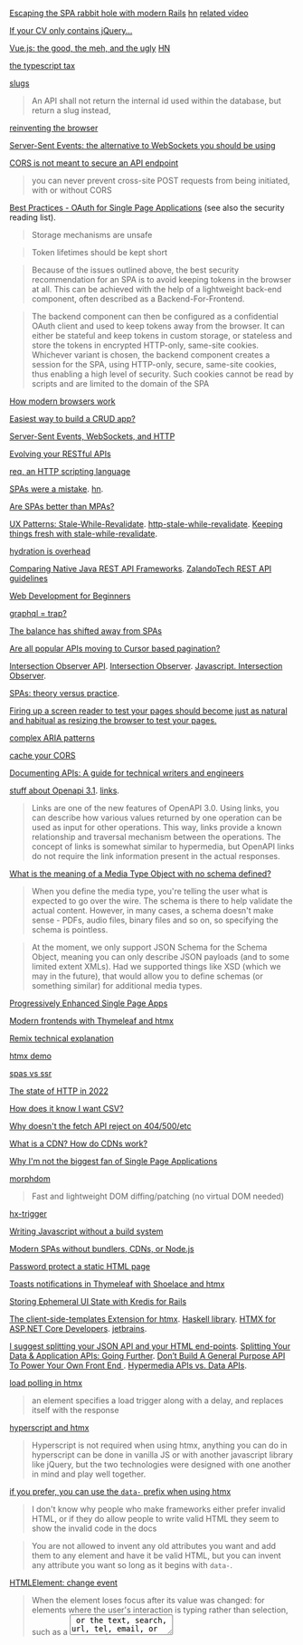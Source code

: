 [Escaping the SPA rabbit hole with modern Rails](https://medium.com/@jmanrubia/escaping-the-spa-rabbit-hole-with-turbolinks-903f942bf52c) [hn](https://news.ycombinator.com/item?id=17472485) [related video](https://youtu.be/SWEts0rlezA?t=284)

[If your CV only contains jQuery…](https://ayende.com/blog/183650-A/if-your-cv-only-contains-jquery)

[Vue.js: the good, the meh, and the ugly](https://medium.com/@Pier/vue-js-the-good-the-meh-and-the-ugly-82800bbe6684) [HN](https://news.ycombinator.com/item?id=17466400)

[the typescript tax](https://medium.com/javascript-scene/the-typescript-tax-132ff4cb175b)

[slugs](https://itnext.io/whats-a-slug-f7e74b6c23e0)

> An API shall not return the internal id used within the database, but return a slug instead,

[reinventing the browser](https://twitter.com/garybernhardt/status/1240024841895305216)

[Server-Sent Events: the alternative to WebSockets you should be using](https://news.ycombinator.com/item?id=30312897)

[CORS is not meant to secure an API endpoint](https://news.ycombinator.com/item?id=30320113)

> you can never prevent cross-site POST requests from being initiated, with or without CORS

[Best Practices - OAuth for Single Page Applications](https://curity.io/resources/learn/spa-best-practices/) (see also the security reading list).

> Storage mechanisms are unsafe

> Token lifetimes should be kept short

> Because of the issues outlined above, the best security recommendation for an
> SPA is to avoid keeping tokens in the browser at all. This can be achieved
> with the help of a lightweight back-end component, often described as a
> Backend-For-Frontend.

> The backend component can then be configured as a confidential OAuth client
> and used to keep tokens away from the browser. It can either be stateful and
> keep tokens in custom storage, or stateless and store the tokens in encrypted
> HTTP-only, same-site cookies. Whichever variant is chosen, the backend
> component creates a session for the SPA, using HTTP-only, secure, same-site
> cookies, thus enabling a high level of security. Such cookies cannot be read
> by scripts and are limited to the domain of the SPA

[How modern browsers work](https://twitter.com/addyosmani/status/1492398000500404227)

[Easiest way to build a CRUD app?](https://news.ycombinator.com/item?id=30320837)

[Server-Sent Events, WebSockets, and HTTP](https://news.ycombinator.com/item?id=30403438)

[Evolving your RESTful APIs](https://twitter.com/nicolas_frankel/status/1497982480367988736)

[req, an HTTP scripting language](https://andrewpillar.com/programming/2022/02/26/req-an-http-scripting-language/)

[SPAs were a mistake](https://gomakethings.com/spas-were-a-mistake/). [hn](https://news.ycombinator.com/item?id=30528473).

[Are SPAs better than MPAs?](https://www.youtube.com/watch?v=ivLhf3hq7eM)

[UX Patterns: Stale-While-Revalidate](https://www.infoq.com/news/2020/11/ux-stale-while-revalidate/). [http-stale-while-revalidate](https://datatracker.ietf.org/doc/html/draft-nottingham-http-stale-while-revalidate-01). [Keeping things fresh with stale-while-revalidate](https://web.dev/i18n/en/stale-while-revalidate/). 

[hydration is overhead](https://twitter.com/mhevery/status/1516844814792224770)

[Comparing Native Java REST API Frameworks](https://twitter.com/mraible/status/1517073408479137793). [ZalandoTech REST API guidelines](https://twitter.com/bmarwell/status/1516842447804014593)

[Web Development for Beginners](https://news.ycombinator.com/item?id=31299716)

[graphql = trap?](https://news.ycombinator.com/item?id=31284846)

[The balance has shifted away from SPAs](https://news.ycombinator.com/item?id=31459316)

[Are all popular APIs moving to Cursor based pagination?](https://news.ycombinator.com/item?id=31541070)

[Intersection Observer API](https://developer.mozilla.org/en-US/docs/Web/API/Intersection_Observer_API). [Intersection Observer](https://www.w3.org/TR/intersection-observer/). [Javascript. Intersection Observer](https://latteandcode.medium.com/javascript-intersection-observer-1410b743c991).

[SPAs: theory versus practice](https://nolanlawson.com/2022/06/27/spas-theory-versus-practice/).

[Firing up a screen reader to test your pages should become just as natural and habitual as resizing the browser to test your pages.](https://twitter.com/SaraSoueidan/status/1550040197630496768)

[complex ARIA patterns](https://twitter.com/hdv/status/1554437709929881602)

[cache your CORS](https://news.ycombinator.com/item?id=32907234)

[Documenting APIs: A guide for technical writers and engineers](https://idratherbewriting.com/learnapidoc/)

[stuff about Openapi 3.1](https://github.com/Kong/insomnia/issues/4732). [links](https://swagger.io/docs/specification/links/).

> Links are one of the new features of OpenAPI 3.0. Using links, you can describe how various values returned by one operation can be used as input for other operations. This way, links provide a known relationship and traversal mechanism between the operations. The concept of links is somewhat similar to hypermedia, but OpenAPI links do not require the link information present in the actual responses.

[What is the meaning of a Media Type Object with no schema defined?](https://github.com/OAI/OpenAPI-Specification/discussions/2874)

> When you define the media type, you're telling the user what is expected to go over the wire. The schema is there to help validate the actual content. However, in many cases, a schema doesn't make sense - PDFs, audio files, binary files and so on, so specifying the schema is pointless.

> At the moment, we only support JSON Schema for the Schema Object, meaning you can only describe JSON payloads (and to some limited extent XMLs). Had we supported things like XSD (which we may in the future), that would allow you to define schemas (or something similar) for additional media types.

[Progressively Enhanced Single Page Apps](https://twitter.com/kentcdodds/status/1579854003042516993)

[Modern frontends with Thymeleaf and htmx](https://www.youtube.com/watch?v=POK4Zp1oRN8)

[Remix technical explanation](https://remix.run/docs/en/v1/pages/technical-explanation)

[htmx demo](https://twitter.com/htmx_org/status/1583471247043592193)

[spas vs ssr](https://twitter.com/housecor/status/1601575828189753345)

[The state of HTTP in 2022](https://blog.cloudflare.com/the-state-of-http-in-2022/)

[How does it know I want CSV?](https://news.ycombinator.com/item?id=34410072)

[ Why doesn't the fetch API reject on 404/500/etc](https://twitter.com/jaffathecake/status/1622936551234609154)

[What is a CDN? How do CDNs work? ](https://news.ycombinator.com/item?id=34690656)

[Why I'm not the biggest fan of Single Page Applications](https://www.matuzo.at/blog/2023/single-page-applications-criticism/)

[morphdom](https://github.com/patrick-steele-idem/morphdom)

> Fast and lightweight DOM diffing/patching (no virtual DOM needed)

[hx-trigger](https://htmx.org/attributes/hx-trigger/)

[Writing Javascript without a build system](https://lobste.rs/s/0jzgzb/writing_javascript_without_build_system)

[Modern SPAs without bundlers, CDNs, or Node.js](https://news.ycombinator.com/item?id=34829039)

[Password protect a static HTML page](https://news.ycombinator.com/item?id=34849024)

[Toasts notifications in Thymeleaf with Shoelace and htmx](https://www.wimdeblauwe.com/blog/2023/02/20/toasts-notifications-in-thymeleaf-with-shoelace-and-htmx/)

[Storing Ephemeral UI State with Kredis for Rails](https://blog.appsignal.com/2023/02/22/storing-ephemeral-ui-state-with-kredis-for-rails.html)

[The client-side-templates Extension for htmx](https://htmx.org/extensions/client-side-templates/). [Haskell library](https://hackage.haskell.org/package/stache). [HTMX for ASP.NET Core Developers](https://www.youtube.com/watch?v=uS6m37jhdqM). [jetbrains](https://www.jetbrains.com/dotnet/guide/tutorials/htmx-aspnetcore/clientside-templating/). 

[I suggest splitting your JSON API and your HTML end-points](https://www.reddit.com/r/htmx/comments/ykzy9t/htmx_alongside_an_existing_minimal_json_api/). [Splitting Your Data & Application APIs: Going Further](https://htmx.org/essays/splitting-your-apis/). [Don’t Build A General Purpose API To Power Your Own Front End ](https://max.engineer/server-informed-ui). [Hypermedia APIs vs. Data APIs](https://htmx.org/essays/hypermedia-apis-vs-data-apis/).

[load polling in htmx](https://htmx.org/docs/#ajax)

> an element specifies a load trigger along with a delay, and replaces itself with the response

[hyperscript and htmx](https://htmx.org/docs/#hyperscript)

> Hyperscript is not required when using htmx, anything you can do in hyperscript can be done in vanilla JS or with another javascript library like jQuery, but the two technologies were designed with one another in mind and play well together.

[if you prefer, you can use the `data-` prefix when using htmx](https://news.ycombinator.com/item?id=25233872)

> I don't know why people who make frameworks either prefer invalid HTML, or if they do allow people to write valid HTML they seem to show the invalid code in the docs

> You are not allowed to invent any old attributes you want and add them to any element and have it be valid HTML, but you can invent any attribute you want so long as it begins with `data-`. 

[HTMLElement: change event](https://developer.mozilla.org/en-US/docs/Web/API/HTMLElement/change_event)

> When the element loses focus after its value was changed: for elements where the user's interaction is typing rather than selection, such as a <textarea> or the text, search, url, tel, email, or password types of the <input> element.

[Your Client Side State is a Lie](https://marcellerusu.com/your_client_side_state_is_a_lie.html). [lobsters](https://lobste.rs/s/69qu6p/your_client_side_state_is_lie)

[a purely client-side SPA (no Node.js server, 100% static bundle) with Next.js](https://twitter.com/dan_abramov/status/1636886736784457734)

[future flags in remix](https://twitter.com/brophdawg11/status/1636808899360706561)

[Reusable htmx components with custom elements](https://cprohm.de/blog/htmx-custom-elements/)

[Dialogs, modality and popovers seem similar. How are they different?](https://hidde.blog/dialog-modal-popover-differences/)

[template fragments](https://twitter.com/htmx_org/status/1649784039568449538) in [htmx](https://htmx.org/essays/template-fragments/)

> w/ htmx composition is moved to the back end via server-side inclusion, custom tags, etc

[The Web’s Next Transition](https://www.epicweb.dev/the-webs-next-transition)

[Htmx Is the Future](https://news.ycombinator.com/item?id=35829733)

[You don't need a modal window](https://youdontneedamodalwindow.dev/)

[more about htmx](https://news.ycombinator.com/item?id=36078709)

[wireframes](https://twitter.com/andybudd/status/1661981838221385729). [motion design](https://twitter.com/andybudd/status/1661985377698172929).

[Content Security Policy (CSP)](https://developer.mozilla.org/en-US/docs/Web/HTTP/CSP). [tweet](https://twitter.com/kentcdodds/status/1667297188555419653?).

[use the url](https://twitter.com/housecor/status/1667206997513519112). [it should be central to the design](https://twitter.com/royalicing/status/1667220655954366464). [the problems of not having deep linking](https://twitter.com/fsp_bgd/status/1667441818013712384). [post](https://hachyderm.io/@DiazCarrete/110525098664615724).

[a small talk on remix forms, and what we are looking at going forward with uncontrolled forms](https://twitter.com/VivekLokhande99/status/1668220008533753856)

[Should a POST request render HTML or redirect?](https://stackoverflow.com/questions/12151551/should-a-post-request-render-html-or-redirect)

[forms are hypermedia controls, too](https://twitter.com/htmx_org/status/1668716037745901568). [video mentioning the same](https://youtu.be/Mk8xjRR6qEU?t=170)

> these hypermedia controls, forms & anchors *are why HTML is a hypermedia*

[CSRF protection in Epic Stack](https://twitter.com/kentcdodds/status/1669089812853444609)

[Micro-Frontends in AWS](https://www.youtube.com/watch?v=Wn1Cj7785i8). [Micro-Frontends in Just 10 Minutes](https://www.youtube.com/watch?v=s_Fs4AXsTnA).

[Which HTTP status code means "Not Ready Yet, Try Again Later"?](https://stackoverflow.com/questions/9794696/which-http-status-code-means-not-ready-yet-try-again-later). [HTTP Response code for "Please wait a little bit"](https://stackoverflow.com/questions/12449538/http-response-code-for-please-wait-a-little-bit). [http 204 status code for polling for a resource after a 201 Created](https://stackoverflow.com/questions/21853498/rest-http-204-status-code-for-polling-for-a-resource-after-a-201-created).

[browsers are cool](https://cohost.org/tef/post/1794038-special-interest-inf)

[Route-based dialogs are not great](https://twitter.com/kentcdodds/status/1679936799291084801)

[some REST links](https://hachyderm.io/@DiazCarrete/110735703547058305)

[HTTP has become the default, universal communication protocol](https://lobste.rs/s/hq1sdr/http_has_become_default_universal)

> Over the course of my career, I’ve come across something like O(100) custom protocols for service-to-service communication, all built with the assumption that e.g. JSON-over-HTTP would be too inefficient. These protocols were almost always underspecified, fragile, and fiendishly difficult to maintain. (No shade to their authors on these points – protocol design is hard!)

[SPAs added incidental network complexity vs. traditional HTML + HTTP](https://twitter.com/ryanflorence/status/1682051143319552000)

[htmx](https://twitter.com/BHolmesDev/status/1682037065767329798).

[islands and partial hydration](https://twitter.com/greg_johnston/status/1682751410700447744)

[cache-control : private](https://developer.mozilla.org/en-US/docs/Web/HTTP/Caching). [What is Cache-Control: private?](https://stackoverflow.com/questions/12908766/what-is-cache-control-private). [great answer](https://stackoverflow.com/a/49637255/1364288).

> In the HTTP Caching spec, there are two main types of caches: private caches and shared caches.

> A private cache is a cache tied to a specific client — typically a browser cache. Since the stored response is not shared with other clients, a private cache can store a personalized response for that user.

> On the other hand, if personalized contents are stored in a cache other than a private cache, then other users may be able to retrieve those contents — which may cause unintentional information leakage.

> If a response contains personalized content and you want to store the response only in the private cache, you must specify a private directive.

[Content type for HTML fragments](https://stackoverflow.com/questions/19303361/content-type-for-html-fragments)

[htmx requests and responses](https://htmx.org/docs/)

> Htmx expects responses to the AJAX requests it makes to be HTML, typically HTML fragments (although a full HTML document, matched with a hx-select tag can be useful too)

[Do modern browsers cache ajax responses?](https://stackoverflow.com/questions/41892700/do-modern-browsers-cache-ajax-responses)

[How to let the browser or PHP cache a fetch() request?](https://stackoverflow.com/questions/73271516/how-to-let-the-browser-or-php-cache-a-fetch-request)

> fetch() behaves the same as a regular HTTP request, so you can just apply the standard HTTP rules regarding caching.

[A deep dive into caching REST APIs](https://stellate.co/blog/deep-dive-into-caching-rest-apis)

[Using Cache-Control header with react-query](https://stackoverflow.com/questions/76562503/using-cache-control-header-with-react-query)

> React Query has no knowledge of response headers. It's promise based, and you can use any way you want to produce a promise. So by that definition, it cannot know about network headers.

> Imo there also isn't much value in syncing these two things - they are different layers of caches that build upon each other. If you have browser caching enabled via the Cache-Control header, you can just as well keep staleTime to zero and let the background refetches trigger when necessary, because they will read from the browser cache anyways.

[url with dialog](https://twitter.com/housecor/status/1685269087457329153)

[If Web Components are so great, why am I not using them? ](https://lobste.rs/s/jes0ss/if_web_components_are_so_great_why_am_i_not)

[text fragments API](https://twitter.com/simonw/status/1688931466737303553)

[The Epic Stack now has built-in rate limiting](https://github.com/epicweb-dev/epic-stack/discussions/381)

[RPC – Move Fast and Break Nothing. End-to-end typesafe APIs made easy](https://news.ycombinator.com/item?id=37098875)

[Multipart HTTP response (unusual)](https://stackoverflow.com/questions/47067312/multipart-http-response)

[SSO with the Epic Stack](https://twitter.com/kentcdodds/status/1691643061707878516)

[throttling for performance testing](https://twitter.com/ryanflorence/status/1692166308576850325)

[Don’t build a general purpose API to power your own front end (2021)](https://news.ycombinator.com/item?id=37197257)

[More than you want to know about caching](https://www.youtube.com/watch?v=amflVh0CZ78&list=PLV5CVI1eNcJgNqzNwcs4UKrlJdhfDjshf)

[Content-Disposition](https://developer.mozilla.org/es/docs/Web/HTTP/Headers/Content-Disposition)

[use *events* to integrate your islands of interactivity w/ htmx](https://twitter.com/htmx_org/status/1698333688080298157)

[If your tooling isn't fingerprinting your assets on file changes then you're gonna have caching surprises in production](https://twitter.com/ryanflorence/status/1691911564092404144)

[topt](https://twitter.com/kentcdodds/status/1700685506999361907)

> This library is great for more than just 2FA. If you want to verify a user's email/phone number, you can use this to securely generate a short code for that, this library can do it.

[bulk exports & file management implemented in htmx](https://twitter.com/leiffoged/status/1702473686895517803)

> The first thing I did was wrap the entire file management UI in one big HTML <form> and inserted a checkbox ✅ for each row.

> Then I added 3 buttons (export/move/delete). These buttons open 3 corresponding dialogs (invisible by default w/ a generic loading state baked in).

[every exercise in http://EpicWeb.dev](https://twitter.com/kentcdodds/status/1702546710210511288)

[server-driven UIs](https://twitter.com/samnewman/status/1704113514250490009)

[implement OpenID connect with Google](https://twitter.com/kentcdodds/status/1704939686903652697)

[Why the number input is the worst input](https://stackoverflow.blog/2022/12/26/why-the-number-input-is-the-worst-input/)

[Cache headers could probably be more aggressive (macarthur.me)](https://news.ycombinator.com/item?id=37581646)

[progressive enhancement](https://twitter.com/kentcdodds/status/1705374438001393773)

[error messages](https://dev.to/stripe/designing-apis-for-humans-error-messages-94p)

[REST-endpoints for the UI](https://twitter.com/housecor/status/1709199282878693837). [ split your data & app apis](https://twitter.com/htmx_org/status/1709214306909536330). [backend/frontend split](https://twitter.com/ryanflorence/status/1709212381916876968). [monorepos](https://twitter.com/mattpocockuk/status/1709218143199952994). [backend for frontend](https://twitter.com/DiazCarrete/likes). 

[If-Match](https://developer.mozilla.org/en-US/docs/Web/HTTP/Headers/If-Match). [lost update problem](https://www.w3.org/1999/04/Editing/#3.1).

[Django things you want with HTMX](https://www.bitecode.dev/p/django-things-you-want-with-htmx)

[Web forms — Working with user data](https://developer.mozilla.org/en-US/docs/Learn/Forms). [Web.FormUrlEncoded.parseAll](https://hackage.haskell.org/package/http-api-data-0.6/docs/Web-FormUrlEncoded.html#v:parseAll). [multipage web forms (2010)](https://www.uxmatters.com/mt/archives/2010/03/pagination-in-web-forms-evaluating-the-effectiveness-of-web-forms.php)

[<input type="checkbox">](https://developer.mozilla.org/en-US/docs/Web/HTML/Element/input/checkbox)

[Accessible, Typesafe, Progressively Enhanced Modern Web Forms](https://www.epicweb.dev/accessible-typesafe-progressively-enhanced-modern-web-forms)

[search params](https://twitter.com/tannerlinsley/status/1714343894626996337)

> - Being able to functionally maintain search params through links and navigate() calls is a critical architecture requirement, but is a footgun as a leaf-node API. Further abstraction is required to make it safe for anyone who isn't a vigilant code surgeon.

[form horror](https://twitter.com/htmx_org/status/1714701042494112026). [more form horror](https://twitter.com/housecor/status/1714960732373049682).

[react-query v5](https://news.ycombinator.com/item?id=37940311)

[MSW 2.0 – Mock Service Worker](https://news.ycombinator.com/item?id=37985777)

[Web components will outlive JavaScript frameworks](https://news.ycombinator.com/item?id=38012662)

[How to use JavaScript's FormData to collect form fields without refs or state](https://twitter.com/ReactTraining/status/1716822590533353817). [FormData/URLSearchParams](https://twitter.com/buildsghost/status/1717288813284991286)

[Updating Other Content](https://htmx.org/examples/update-other-content/)

[honeypot fields in forms](https://twitter.com/kentcdodds/status/1722024476379152706)

[My Favorite State Manager Is...URLs](https://www.youtube.com/watch?v=t3FUkq7yoCw)

[HTMX. respect content download headers #474](https://github.com/bigskysoftware/htmx/issues/474). [Not able to download a file using htmx](https://www.reddit.com/r/htmx/comments/15zst5k/not_able_to_download_a_file_using_htmx/). [Handle file download from ajax post](https://stackoverflow.com/questions/16086162/handle-file-download-from-ajax-post).

[HTMX: Web 1.0 with the benefits of Web 2.0 without the grift of Web 3.0-at JFall 2023 (slides)](https://martijndashorst.com/blog/2023/11/09/jfall-htmx-presentation)

[enum router that uses htmx and a service worker to intercept /frontend routes and runs rust wasm on the client instead](https://twitter.com/swlkr/status/1723447707560485144)

[render close to the data](https://twitter.com/mjackson/status/1724155643152740441)

[HTML First](https://html-first.com/). [hn](https://news.ycombinator.com/item?id=38241304)

[Why I Tend Not To Use Content Negotiation](https://htmx.org/essays/why-tend-not-to-use-content-negotiation/)

[the platform should do more](https://twitter.com/luke_warlow/status/1726000865142599707)

[missing on React aria](https://twitter.com/deeprosa_/status/1726159661009969405)

[In-Place Optimistic UI](https://www.youtube.com/watch?v=Z07vhWKpfXs). [User Feedback with Busy Indicators](https://www.youtube.com/watch?v=agYaOQEFPns). [Optimistic Add](https://www.youtube.com/watch?v=-0Qi0yMyLwQ).

[the subtleties of htmx redirects](https://github.com/bigskysoftware/htmx/issues/2001#issuecomment-1814519590). [Reddit](https://www.reddit.com/r/htmx/comments/18wpe54/comment/kg149ep/).

[htmx archiver example](https://www.youtube.com/watch?v=uLUMM1Y-dd8). [chapter in the hypermedia systems book](https://hypermedia.systems/a-dynamic-archive-ui/)

[Every screen you interact with has multiple personalities](https://www.linkedin.com/feed/update/urn:li:activity:7144604919721783297/). [How to fix a bad user interface](https://www.scotthurff.com/posts/why-your-user-interface-is-awkward-youre-ignoring-the-ui-stack/). [The Nine States of Design](https://medium.com/swlh/the-nine-states-of-design-5bfe9b3d6d85).

[htmx optimistic update tricks](https://twitter.com/htmx_org/status/1744019425404084453). [htmx and scripting](https://twitter.com/htmx_org/status/1744020227715690874). 

[htmx discord: http errors and surface messages](https://discord.com/channels/725789699527933952/1156332851093065788/1156583068749012992)

> error event 

["stateless only on the *server*](https://discord.com/channels/725789699527933952/975839826559508510/1158442937026367498)

[restful way to handle downloads](https://stackoverflow.com/a/38562708/1364288)

[htmx as a layered api](https://twitter.com/htmx_org/status/1744411538826420403)

[ the browser event system is basically a built-in pubsub system](https://twitter.com/ralex1993/status/1745790936808837331). [You can scope these custom events to any DOM node.](https://frontendmasters.com/blog/vanilla-javascript-reactivity/#pubsub-pattern-publish-subscriber)

[HATEOAS: absolute or relative URLs?](https://stackoverflow.com/questions/2239405/hateoas-absolute-or-relative-urls). [Building links in Spring MVC](https://docs.spring.io/spring-hateoas/docs/current/reference/html/#server.link-builder.webmvc). [htmx](https://news.ycombinator.com/item?id=38954800).

[HTMX playground](https://lassebomh.github.io/htmx-playground/). [polly.js](https://netflix.github.io/pollyjs). [mock service worker](https://netflix.github.io/pollyjs).

[components (web or otherwise) for htmx should be components for _HTML_ & use the std integration points w/it: events + input values](https://twitter.com/htmx_org/status/1746995079766835503)

[htmx dropdown trick](https://twitter.com/htmx_org/status/1747383145920643283)

[jsx-for-your-favorite-programming-language](https://twitter.com/htmx_org/status/1750853395831767294)

[presigned POST](https://twitter.com/t3dotgg/status/1750260662042075453)

> What are the advantages of using signed upload URLs to upload files from the browser instead of uploading files through your own backend?

[post-redirect-get](https://hachyderm.io/@DiazCarrete/111841132226571708)

[async auth in HTMX](https://htmx.org/examples/async-auth/)

[How to check and uncheck all checkboxes by clicking one checkbox using alpine js](https://stackoverflow.com/questions/61470556/how-to-check-and-uncheck-all-checkboxes-by-clicking-one-checkbox-using-alpine-js). [reddit](https://www.reddit.com/r/alpinejs/comments/ptgfpd/selectdeselect_all_checkboxes/)

[presigned url flow in htmx?](https://www.reddit.com/r/htmx/comments/1ahb9mq/can_htmx_support_a_presigned_url_flow/)

[persist plugin for Alpine.js](https://alpinejs.dev/plugins/persist)

> Alpine's Persist plugin allows you to persist Alpine state across page loads.

> This is useful for persisting search filters, active tabs, and other features where users will be frustrated if their configuration is reset after refreshing or leaving and revisiting a page.

[How Alpine.js keeps track of x-data/state](https://codewithhugo.com/alpinejs-inspect-component-data-from-js/). [keeping layout state on the client](https://www.reddit.com/r/htmx/comments/1aizay4/keeping_layout_state_on_the_client/).

> The short story of how Alpine.js tracks component state (or “data”) is that when it initialises, it runs the content of x-data, wraps it in a proxy (which allows for reactive view updates) and stores it on the component’s root node.

[Where do you draw the line between doing something on the server vs. client?](https://www.reddit.com/r/htmx/comments/1ajcw51/where_do_you_draw_the_line_between_doing/). [master-detail page situation](https://www.reddit.com/r/htmx/comments/1ajbj13/question_about_master_detail_page_situation/). [Keeping layout state on the client](https://www.reddit.com/r/htmx/comments/1aizay4/keeping_layout_state_on_the_client/).

[client-side scripting](https://hypermedia.systems/client-side-scripting/)

[Just enough CORS to not get stuck](https://lobste.rs/s/gwlpuu/just_enough_cors_not_get_stuck)

[How I write HTTP services in Go after 13 years](https://news.ycombinator.com/item?id=39318867)

[A common case of needless state: Dialog visibility.](https://twitter.com/housecor/status/1756682543624077355)

[CORS-safelisted request header](https://developer.mozilla.org/en-US/docs/Glossary/CORS-safelisted_request_header)

[a bad idea: query params in cookie](https://twitter.com/t3dotgg/status/1758300512955560322)

> when I open a new tab to search for things on this site, it breaks the other tabs

[Easily add authentication for users to your website using Auth0](https://www.youtube.com/watch?v=KN80fZjjzpk). [100 things you can do on your personal website](https://jamesg.blog/2024/02/19/personal-website-ideas/).

[Alpine and CSPs](https://news.ycombinator.com/item?id=34366454)

[GET forms are awesome](https://twitter.com/ryanflorence/status/1759947521521041880?s=03)

[Vanilla JavaScript, Libraries, And The Quest For Stateful DOM Rendering](https://www.smashingmagazine.com/2024/02/vanilla-javascript-libraries-quest-stateful-dom-rendering/)

[I don't care how fast your servers are, don't ignore pending UI.](https://twitter.com/kentcdodds/status/1762554375900430797)

[use](https://twitter.com/kentcdodds/status/1762553022574645372)

[No Outer margin](https://kyleshevlin.com/no-outer-margin/)

[How Shadcn/ui ACTUALLY Works](https://www.youtube.com/watch?v=AqmMx_JidGo)

[htmx templating languages](https://twitter.com/david_syer/status/1771182660347412975)

[RFC 7578 - Returning Values from Forms: multipart/form-data](https://datatracker.ietf.org/doc/html/rfc7578#section-4.3)

[url with multiple forward slashes](https://stackoverflow.com/questions/10161177/url-with-multiple-forward-slashes-does-it-break-anything). [RFC3986](https://datatracker.ietf.org/doc/html/rfc3986).

[protocol deflation](https://twitter.com/myrrlyn/status/1782395245163876714)

[A relative reference that begins with a single slash character is termed an absolute-path reference.](https://webmasters.stackexchange.com/questions/56840/what-is-the-purpose-of-leading-slash-in-html-urls)

[No Abstractions: our API design principle](https://news.ycombinator.com/item?id=40161794)

[the problems of compiled languages for quick feedback while developing](https://twitter.com/htmx_org/status/1783916750339448900)

[TypeSpec: A new language for API-centric development](https://news.ycombinator.com/item?id=40206124)

[Service compatibility is determined based on policy](https://blog.ploeh.dk/2024/04/29/service-compatibility-is-determined-based-on-policy/).

[disadvantages of file-based routing](https://twitter.com/housecor/status/1784757498207154436)

[why your framework doesn't matter](https://news.ycombinator.com/item?id=40155294)

[avoid SDKs?](https://x.com/kentcdodds/status/1798018124769640492). [post](https://www.epicweb.dev/skip-sdks-in-simple-integrations)

[edge servers and databases](https://x.com/kentcdodds/status/1798798692843229588)

[Building a SaaS product with Htmx](https://news.ycombinator.com/item?id=40618841)

[datalist and options bug](https://x.com/htmx_org/status/1800580638644519361)

[HTMX drama](https://x.com/AdamRackis/status/1801291309107269904)

[The Life & Death of htmx](https://www.youtube.com/watch?v=inRB6ull5WQ)

[how to design complex tables](https://www.linkedin.com/pulse/how-design-complex-data-tables-figma-kits-vitaly-friedman-spaue/)

[the demise of the mildly dynamic website](https://news.ycombinator.com/item?id=40729671)

[HTMX and CSP](https://news.ycombinator.com/item?id=40855122)

[Django + Alpine.js + htmx Ups & Downs](https://www.youtube.com/watch?v=AVqjbUqT8ck)

[Following up "Mother of all htmx demos"](https://david.guillot.me/en/posts/tech/following-up-mother-of-all-htmx-demos/)

[Demystifying Cookies and Tokens](https://news.ycombinator.com/item?id=41033042)

[Third-party cookies have got to go](https://lobste.rs/s/hat2if/third_party_cookies_have_got_go)

[What we got wrong about HTTP imports](https://lobste.rs/s/vfnby3/what_we_got_wrong_about_http_imports)

[great URL design](https://news.ycombinator.com/item?id=41243992)

[CORS is Stupid](https://lobste.rs/s/98rp8f/cors_is_stupid)

[table sorting in HTMX](https://x.com/htmx_org/status/1827708511188640179)

[The Life & Death of htmx](https://www.youtube.com/watch?v=inRB6ull5WQ)

[the cost of JS-heavy frameworks](https://x.com/htmx_org/status/1825571929882816837)

[spas with TanStack](https://x.com/AdamRackis/status/1830069281146495267)

[ "fetch on render" vs "render as you fetch"](https://x.com/t3dotgg/status/1829988532489793957)

[web components and encapsulation](https://x.com/justinfagnani/status/1829949589153345564)

[htmx drama](https://x.com/code_department/status/1833477948676182408)

[Hypermedia Controls: From Feral to Formal](https://dl.acm.org/doi/pdf/10.1145/3648188.3675127)

[Who uses Accept-Language header?](https://news.ycombinator.com/item?id=41497139)

[htmx - Having trouble with how to structure the backend](https://www.reddit.com/r/htmx/comments/1fdrqnt/having_trouble_with_how_to_structure_the_backend/)

> The problem is when the user wants to navigate directly to a specific page. For example, if the user types "site.com/page/projects" into their browser, I then have to use a templating engine to pre-render the entire page and send it as one big chunk of HTML. In my current implementation, this leads to really messy code on the backend really fast, as I have to have two separate routes: one for the full webpage, and one for the snippet for HTMX to swap out. This also leads to some gross code duplication that I'd just rather not deal with.

[How to send partial form data back to user if validation fails?](https://www.reddit.com/r/htmx/comments/1fhy5ks/how_to_send_partial_form_data_back_to_user_if/)

[all local](https://x.com/BHolmesDev/status/1835437914479841744)

[Analyzing the OpenAPI Tooling Ecosystem](https://news.ycombinator.com/item?id=41612002)

[PerformanceObserver](https://x.com/kentcdodds/status/1837633389475909716)

[All my projects are published to CDNs because most of them don't require a real server.](https://x.com/nullvoxpopuli/status/1837499779514835216)

[Building a robust frontend using progressive enhancement](https://news.ycombinator.com/item?id=41686715). [Do not build your Gov.uk service as a single-page application](https://news.ycombinator.com/item?id=41686715)

[web components are not the future](https://lobste.rs/s/1jj1er/web_components_are_not_future)

[REST API design pitfalls](https://speakerdeck.com/victorrentea/rest-api-design-pitfalls)

[fast site](https://x.com/ethanniser/status/1848442717925171658)

[You Can't Build Interactive Web Apps Except as Single Page Applications... And Other Myths](https://htmx.org/essays/you-cant/). [HN](https://news.ycombinator.com/item?id=42164154).

[Handling cookies is a minefield](https://news.ycombinator.com/item?id=42206556)

[to slash or not to slash](https://developers.google.com/search/blog/2010/04/to-slash-or-not-to-slash). [RESTful URI trailing slash or no trailing slash](https://stackoverflow.com/questions/61547014/restful-uri-trailing-slash-or-no-trailing-slash)

```
The following urls:

http://example/foo
http://example/foo/
Are NOT the same url. Caches will store them separately. So in that sense there is a real difference. Normalizing URLs will not strip them.
```

```
/users/
This URI has a path /users/ which includes two segments: "users" and an empty segment.
```

[lots of little html pages](https://lobste.rs/s/csr4mw/building_websites_with_lots_little_html)

[Why Do We Have a Cache-Control Request Header?](https://csswizardry.com/2025/03/why-do-we-have-a-cache-control-request-header/)

[cache rules everything about me](https://speakerdeck.com/csswizardry/cache-rules-everything). [MDN](https://developer.mozilla.org/en-US/docs/Web/HTTP/Reference/Headers/Cache-Control).

> cache-control : public exposes cacheability to cdns

[Stop using REST for state synchronization](https://www.mbid.me/posts/stop-using-rest-for-state-synchronization/). [lb](https://lobste.rs/s/ot7gbr/stop_using_rest_for_state).

[AI crawlers are wrecking the open internet.](https://bsky.app/profile/gergely.pragmaticengineer.com/post/3llco5l2zsk23)

[Reverse proxy setups (e.g. Traefik + oauth2-proxy + Keycloak)](https://discourse.haskell.org/t/the-state-of-authentication-authorisation-in-the-haskell-ecosystem/12243/3?u=danidiaz)

[web translator API](https://news.ycombinator.com/item?id=44374748)

[Local First Software Is Easier to Scale](https://www.reddit.com/r/programming/s/DpF6K9wYPX)

[Astro is a return to the fundamentals of the web](https://news.ycombinator.com/item?id=44507854) 

[token vs cookies](https://auth0.com/docs/secure/tokens/token-best-practices#tokens-vs-cookies)

>  Take into account that cookies will work just fine if the web app and the API are served from the same domain, so you might not need token based authentication. 

[status codes](https://news.ycombinator.com/item?id=44507078)

[proper RESTful](https://news.ycombinator.com/item?id=44507076)

[forms are still a mess](https://yorickpeterse.com/articles/three-http-versions-later-forms-are-still-a-mess/)

[to SPA or not to SPA](https://lobste.rs/s/zditcp/it_s_time_for_modern_css_kill_spa)

[HTMX is hard, so let's get it right](https://news.ycombinator.com/item?id=44783266)

[REST API Design: 18 Proven Best Practices for Clean and Efficient Endpoints](https://medium.com/@js_9757/rest-api-design-18-proven-best-practices-for-clean-and-efficient-endpoints-a295ba46c514)

[UI vs. API. vs. UAI](https://news.ycombinator.com/item?id=44865916)

[Cross-Site Request Forgery (CSRF) is a confused deputy attack](https://words.filippo.io/csrf/)

> Unlike Cross-Origin Resource Sharing (CORS), which is about sharing responses across origins, CSRF is about accepting state-changing requests, even if the attacker will not see the response.


